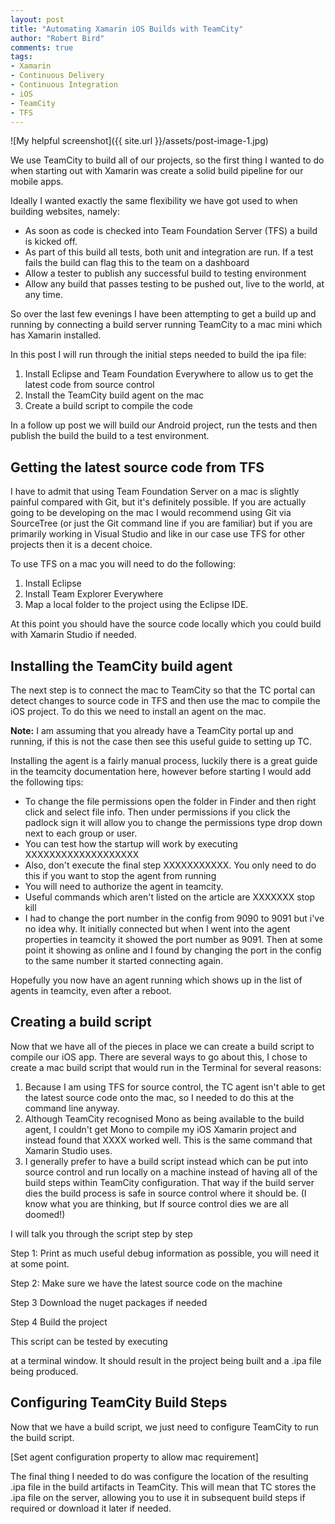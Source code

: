 ```yaml
--- 
layout: post
title: "Automating Xamarin iOS Builds with TeamCity"
author: "Robert Bird"
comments: true
tags:
- Xamarin
- Continuous Delivery
- Continuous Integration
- iOS
- TeamCity
- TFS
---
```


![My helpful screenshot]({{ site.url }}/assets/post-image-1.jpg)


We use TeamCity to build all of our projects, so the first thing I wanted to do when starting out with Xamarin was create a solid build pipeline for our mobile apps.

Ideally I wanted exactly the same flexibility we have got used to when building websites, namely:

- As soon as code is checked into Team Foundation Server (TFS) a build is kicked off.
- As part of this build all tests, both unit and integration are run. If a test fails the build can flag this to the team on a dashboard
- Allow a tester to publish any successful build to testing environment
- Allow any build that passes testing to be pushed out, live to the world, at any time.

So over the last few evenings I have been attempting to get a build up and running by connecting a build server running TeamCity to a mac mini which has Xamarin installed.

In this post I will run through the initial steps needed to build the ipa file:

1. Install Eclipse and Team Foundation Everywhere to allow us to get the latest code from source control
2. Install the TeamCity build agent on the mac
3. Create a build script to compile the code

In a follow up post we will build our Android project, run the tests and then publish the build the build to a test environment.

## Getting the latest source code from TFS

I have to admit that using Team Foundation Server on a mac is slightly painful compared with Git, but it's definitely possible. If you are actually going to be developing on the mac I would recommend using Git via SourceTree (or just the Git command line if you are familiar) but if you are primarily working in Visual Studio and like in our case use TFS for other projects then it is a decent choice. 

To use TFS on a mac you will need to do the following:

1.  Install Eclipse
2.  Install Team Explorer Everywhere
3.  Map a local folder to the project using the Eclipse IDE.

At this point you should have the source code locally which you could build with Xamarin Studio if needed.

## Installing the TeamCity build agent

The next step is to connect the mac to TeamCity so that the TC portal can detect changes to source code in TFS and then use the mac to compile the iOS project. To do this we need to install an agent on the mac. 

**Note:** I am assuming that you already have a TeamCity portal up and running, if this is not the case then see this useful guide to setting up TC.

Installing the agent is a fairly manual process, luckily there is a great guide in the teamcity documentation here, however before starting I would add the following tips:

*   To change the file permissions open the folder in Finder and then right click and select file info. Then under permissions if you click the padlock sign it will allow you to change the permissions type drop down next to each group or user.
*   You can test how the startup will work by executing XXXXXXXXXXXXXXXXXXX
*   Also, don't execute the final step XXXXXXXXXXX. You only need to do this if you want to stop the agent from running
*   You will need to authorize the agent in teamcity.
*   Useful commands which aren't listed on the article are XXXXXXX stop kill
*   I had to change the port number in the config from 9090 to 9091 but i've no idea why. It initially connected but when I went into the agent properties in teamcity it showed the port number as 9091. Then at some point it showing as online and I found by changing the port in the config to the same number it started connecting again.

Hopefully you now have an agent running which shows up in the list of agents in teamcity, even after a reboot.

## Creating a build script

Now that we have all of the pieces in place we can create a build script to compile our iOS app. There are several ways to go about this, I chose to create a mac build script that would run in the Terminal for several reasons:

1.  Because I am using TFS for source control, the TC agent isn't able to get the latest source code onto the mac, so I needed to do this at the command line anyway.
2.  Although TeamCity recognised Mono as being available to the build agent, I couldn't get Mono to compile my iOS Xamarin project and instead found that XXXX worked well. This is the same command that Xamarin Studio uses.
3.  I generally prefer to have a build script instead which can be put into source control and run locally on a machine instead of having all of the build steps within TeamCity configuration. That way if the build server dies the build process is safe in source control where it should be. (I know what you are thinking, but If source control dies we are all doomed!)

I will talk you through the script step by step

Step 1: Print as much useful debug information as possible, you will need it at some point.

Step 2: Make sure we have the latest source code on the machine

Step 3 Download the nuget packages if needed

Step 4 Build the project

This script can be tested by executing 

at a terminal window. It should result in the project being built and a .ipa file being produced. 

## Configuring TeamCity Build Steps

Now that we have a build script, we just need to configure TeamCity to run the build script. 

[Set agent configuration property to allow mac requirement]

The final thing I needed to do was configure the location of the resulting .ipa file in the build artifacts in TeamCity. This will mean that TC stores the .ipa file on the server, allowing you to use it in subsequent build steps if required or download it later if needed. 